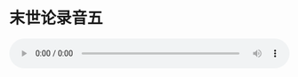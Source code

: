 # 末世论录音五

<audio style="width: 100%;" preload="false" controls controlslist="nodownload"><source src="//file.simai.life/audio/mp3/old/27426.mp3" type="audio/mpeg">Your browser does not support the audio element.</audio>


